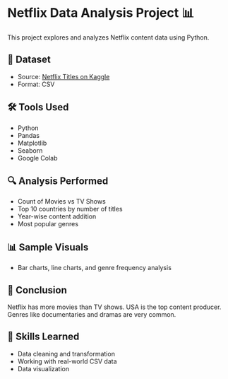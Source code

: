 # Netflix Data Analysis Project 📊

This project explores and analyzes Netflix content data using Python.

## 📁 Dataset
- Source: [Netflix Titles on Kaggle](https://www.kaggle.com/datasets/shivamb/netflix-shows)
- Format: CSV

## 🛠 Tools Used
- Python
- Pandas
- Matplotlib
- Seaborn
- Google Colab

## 🔍 Analysis Performed
- Count of Movies vs TV Shows
- Top 10 countries by number of titles
- Year-wise content addition
- Most popular genres

## 📊 Sample Visuals
- Bar charts, line charts, and genre frequency analysis

## 📄 Conclusion
Netflix has more movies than TV shows. USA is the top content producer. Genres like documentaries and dramas are very common.

## 🧠 Skills Learned
- Data cleaning and transformation
- Working with real-world CSV data
- Data visualization
